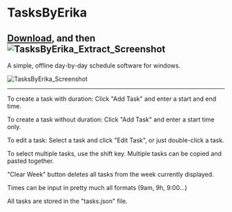 # TasksByErika
## [Download](https://github.com/fantonhike/TasksByErika/releases/tag/v1.1), and then ![TasksByErika_Extract_Screenshot](https://github.com/user-attachments/assets/d1595289-a1a1-4243-819d-3f609188c4f4)

A simple, offline day-by-day schedule software for windows.

![TasksByErika_Screenshot](https://github.com/user-attachments/assets/f1fff495-22e7-4754-8eae-12b2b7b16579)

------------------------
To create a task with duration:
Click "Add Task" and enter a start and end time.

To create a task without duration:
Click "Add Task" and enter a start time only.

To edit a task:
Select a task and click "Edit Task", or just double-click a task.

To select multiple tasks, use the shift key. Multiple tasks can be copied and pasted together.

"Clear Week" button deletes all tasks from the week currently displayed.

Times can be input in pretty much all formats (9am, 9h, 9:00...)

All tasks are stored in the "tasks.json" file.

